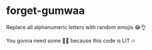 # forget-gumwaa

Replace all alphanumeric letters with random emojis 😂👌

You gonna need some 🧯🧯 because this code is LIT 🔥

